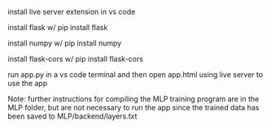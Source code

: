 install live server extension in vs code

install flask w/ pip install flask

install numpy w/ pip install numpy

install flask-cors w/ pip install flask-cors

run app.py in a vs code terminal and then open app.html using live server to use the app

Note: further instructions for compiling the MLP training program are in the MLP folder, but are not necessary to run the app since the trained data has been saved to MLP/backend/layers.txt
